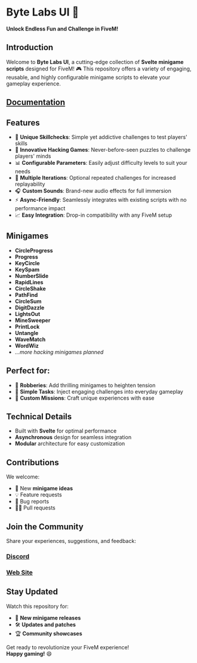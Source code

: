 # Byte Labs UI 🚀

**Unlock Endless Fun and Challenge in FiveM!**

## Introduction
Welcome to **Byte Labs UI**, a cutting-edge collection of **Svelte minigame scripts** designed for FiveM! 🎮 This repository offers a variety of engaging, reusable, and highly configurable minigame scripts to elevate your gameplay experience.

## [Documentation](https://docs.byte-labs.net/bl_ui)

## Features
- 🎯 **Unique Skillchecks**: Simple yet addictive challenges to test players' skills
- 🤖 **Innovative Hacking Games**: Never-before-seen puzzles to challenge players' minds
- 📊 **Configurable Parameters**: Easily adjust difficulty levels to suit your needs
- 🔄 **Multiple Iterations**: Optional repeated challenges for increased replayability
- 🎧 **Custom Sounds**: Brand-new audio effects for full immersion
- ⚡️ **Async-Friendly**: Seamlessly integrates with existing scripts with no performance impact
- 📈 **Easy Integration**: Drop-in compatibility with any FiveM setup

## Minigames
- **CircleProgress**
- **Progress**
- **KeyCircle**
- **KeySpam**
- **NumberSlide**
- **RapidLines**
- **CircleShake**
- **PathFind**
- **CircleSum**
- **DigitDazzle**
- **LightsOut**
- **MineSweeper**
- **PrintLock**
- **Untangle**
- **WaveMatch**
- **WordWiz**
- *...more hacking minigames planned*

## Perfect for:
- 🏦 **Robberies**: Add thrilling minigames to heighten tension
- 📝 **Simple Tasks**: Inject engaging challenges into everyday gameplay
- 🎯 **Custom Missions**: Craft unique experiences with ease

## Technical Details
- Built with **Svelte** for optimal performance
- **Asynchronous** design for seamless integration
- **Modular** architecture for easy customization

## Contributions
We welcome:
- 🤝 New **minigame ideas**
- 💡 Feature requests
- 🐛 Bug reports
- 👨‍💻 Pull requests

## Join the Community
Share your experiences, suggestions, and feedback:

### [Discord](https://discord.gg/WQ8XJywfhX)
### [Web Site](https://www.byte-labs.net/)

## Stay Updated
Watch this repository for:
- 📣 **New minigame releases**
- 🛠️ **Updates and patches**
- 🏆 **Community showcases**

Get ready to revolutionize your FiveM experience!  
**Happy gaming!** 😄
